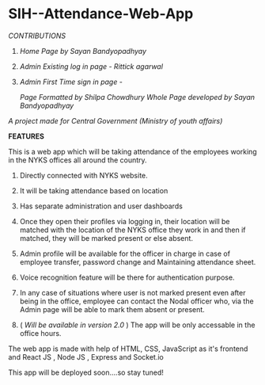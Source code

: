 # SIH--Attendance-Web-App

*CONTRIBUTIONS*

1. *Home Page by Sayan Bandyopadhyay*

2. *Admin Existing log in page - Rittick agarwal*

3. *Admin First Time sign in page* - 
    
      *Page Formatted by Shilpa Chowdhury*
      *Whole Page developed by Sayan Bandyopadhyay*

*A project made for Central Government (Ministry of youth affairs)*



**FEATURES**

This is a web app which will be taking attendance of the employees working in the NYKS offices all around the country.

1. Directly connected with NYKS website.
 
2. It will be taking attendance based on location

3. Has separate administration and user dashboards 

4. Once they open their profiles via logging in, their location will be matched with the location of the NYKS office they work in and then if matched, they will be marked present or else absent.

5. Admin profile will be available for the officer in charge in case of employee transfer, password change and Maintaining attendance sheet.

6. Voice recognition feature will be there for authentication purpose.

7. In any case of situations where user is not marked present even after being in the office, employee can contact the Nodal officer who, via the Admin page will be able to mark them absent or present. 

8. ( *Will be available in version 2.0* ) The app will be only accessable in the office hours.


The web app is made with help of HTML, CSS, JavaScript as it's frontend and React JS , Node JS , Express and Socket.io

This app will be deployed soon....so stay tuned! 


